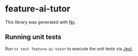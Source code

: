 # feature-ai-tutor

This library was generated with [Nx](https://nx.dev).

## Running unit tests

Run `nx test feature-ai-tutor` to execute the unit tests via [Jest](https://jestjs.io).
